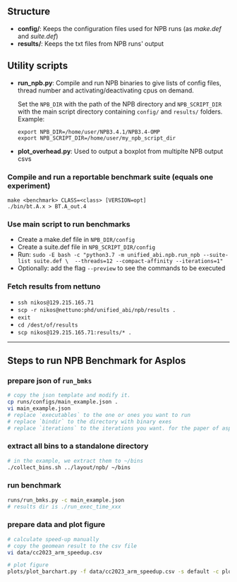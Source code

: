 ## Structure

* **config/**: Keeps the configuration files used for NPB runs (as *make.def* and *suite.def*)
* **results/**: Keeps the txt files from NPB runs' output

## Utility scripts

* **run_npb.py**: Compile and run NPB binaries to give lists of config files, thread number and activating/deactivating cpus on demand.

    Set the `NPB_DIR` with the path of the NPB directory and `NPB_SCRIPT_DIR` with the main script directory containing `config/` and `results/` folders.
    Example:
    
      export NPB_DIR=/home/user/NPB3.4.1/NPB3.4-OMP
      export NPB_SCRIPT_DIR=/home/user/my_npb_script_dir
      
* **plot_overhead.py**: Used to output a boxplot from multiplte NPB output csvs

### Compile and run a reportable benchmark suite (equals one experiment)

```
make <benchmark> CLASS=<class> [VERSION=opt]
./bin/bt.A.x > BT.A_out.4
```

### Use main script to run benchmarks

* Create a make.def file in `NPB_DIR/config`
* Create a suite.def file in `NPB_SCRIPT_DIR/config`
* Run: `sudo -E bash -c "python3.7 -m unified_abi.npb.run_npb --suite-list suite.def \ 
        --threads=12 --compact-affinity --iterations=1"`
* Optionally: add the flag `--preview` to see the commands to be executed

### Fetch results from nettuno

* `ssh nikos@129.215.165.71`
* `scp -r nikos@nettuno:phd/unified_abi/npb/results .`
* `exit`
* `cd /dest/of/results`
* `scp nikos@129.215.165.71:results/* .`


---------------------------------------------

## Steps to run NPB Benchmark for Asplos
### prepare json of `run_bmks`
```bash
# copy the json template and modify it.
cp runs/configs/main_example.json .
vi main_example.json
# replace `executables` to the one or ones you want to run
# replace `bindir` to the directory with binary exes
# replace `iterations` to the iterations you want. for the paper of asplos, we use 5.
```

### extract all bins to a standalone directory
```bash
# in the example, we extract them to ~/bins
./collect_bins.sh ../layout/npb/ ~/bins
```

### run benchmark
```bash
runs/run_bmks.py -c main_example.json
# results dir is ./run_exec_time_xxx
```

### prepare data and plot figure
```bash
# calculate speed-up manually
# copy the geomean result to the csv file
vi data/cc2023_arm_speedup.csv

# plot figure
plots/plot_barchart.py -f data/cc2023_arm_speedup.csv -s default -c plots/configs/speedup/barchart_arm.json
```

